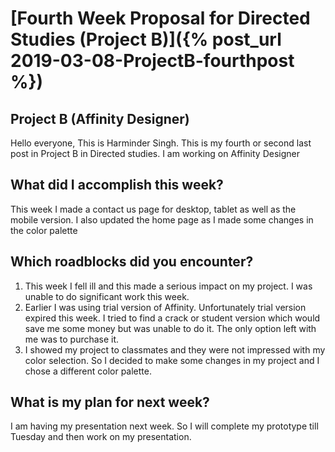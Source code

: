 # [Fourth Week Proposal for Directed Studies (Project B)]({% post_url 2019-03-08-ProjectB-fourthpost %})

## Project B (Affinity Designer)

Hello everyone, This is Harminder Singh. This is my fourth or second last post in Project B in Directed studies. I am
working on Affinity Designer




## What did I accomplish this week? 

This week I made a contact us page for desktop, tablet as well as the mobile version. I also updated the home page as I
made some changes in the color palette




## Which roadblocks did you encounter?

1. This week I fell ill and this made a serious impact on my project. I was unable to do significant work this week. 
2. Earlier I was using trial version of Affinity. Unfortunately trial version expired this week. I tried to find a crack or student version which would save me some money but was unable to do it. The only option left with me was to purchase it.
3. I showed my project to classmates and they were not impressed with my color selection. So I decided to make some changes in my project and I chose a different color palette.




## What is my plan for next week?

I am having my presentation next week. So I will complete my prototype till Tuesday and then work on my presentation.
